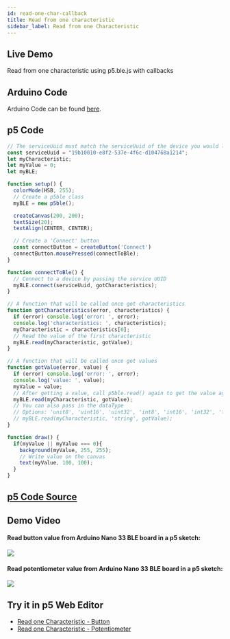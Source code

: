 ```yaml
---
id: read-one-char-callback
title: Read from one characteristic
sidebar_label: Read from one Characteristic
---
```


## Live Demo

<div class="example">
  <p>Read from one characteristic using p5.ble.js with callbacks</p>
  <div id="canvasContainer"></div>
</div>
<script src="https://cdnjs.cloudflare.com/ajax/libs/p5.js/0.7.2/p5.js"></script>
<script src="https://cdnjs.cloudflare.com/ajax/libs/p5.js/0.7.2/addons/p5.dom.min.js"></script>
<script src="https://unpkg.com/p5ble@0.0.4/dist/p5.ble.js" type="text/javascript"></script>
<script src="assets/scripts/example-read-one-char-callback.js"></script>

## Arduino Code
Arduino Code can be found [here](https://github.com/ITPNYU/p5.ble.js/tree/master/examples/read-one-char/arduino-sketches).

## p5 Code

```javascript
// The serviceUuid must match the serviceUuid of the device you would like to connect
const serviceUuid = "19b10010-e8f2-537e-4f6c-d104768a1214";
let myCharacteristic;
let myValue = 0;
let myBLE;

function setup() {
  colorMode(HSB, 255);
  // Create a p5ble class
  myBLE = new p5ble();

  createCanvas(200, 200);
  textSize(20);
  textAlign(CENTER, CENTER);

  // Create a 'Connect' button
  const connectButton = createButton('Connect')
  connectButton.mousePressed(connectToBle);
}

function connectToBle() {
  // Connect to a device by passing the service UUID
  myBLE.connect(serviceUuid, gotCharacteristics);
}

// A function that will be called once got characteristics
function gotCharacteristics(error, characteristics) {
  if (error) console.log('error: ', error);
  console.log('characteristics: ', characteristics);
  myCharacteristic = characteristics[0];
  // Read the value of the first characteristic
  myBLE.read(myCharacteristic, gotValue);
}

// A function that will be called once got values
function gotValue(error, value) {
  if (error) console.log('error: ', error);
  console.log('value: ', value);
  myValue = value;
  // After getting a value, call p5ble.read() again to get the value again
  myBLE.read(myCharacteristic, gotValue);
  // You can also pass in the dataType
  // Options: 'unit8', 'uint16', 'uint32', 'int8', 'int16', 'int32', 'float32', 'float64', 'string'
  // myBLE.read(myCharacteristic, 'string', gotValue);
}

function draw() {
  if(myValue || myValue === 0){
    background(myValue, 255, 255);
    // Write value on the canvas
    text(myValue, 100, 100);
  }
}
```

## [p5 Code Source](https://github.com/ITPNYU/p5.ble.js/tree/master/examples/readOneChar/p5-sketch/callback)

## Demo Video
#### Read button value from Arduino Nano 33 BLE  board in a p5 sketch:
<img src="assets/demo/readone-btn.gif" />

#### Read potentiometer value from Arduino Nano 33 BLE  board in a p5 sketch:
<img src="assets/demo/readone-potentiometer.gif" />

## Try it in p5 Web Editor
- [Read one Characteristic - Button](https://editor.p5js.org/jingwen_zhu/sketches/RLGXVkEN_)
- [Read one Characteristic - Potentiometer](https://editor.p5js.org/jingwen_zhu/sketches/-sjh-ZLSS)
